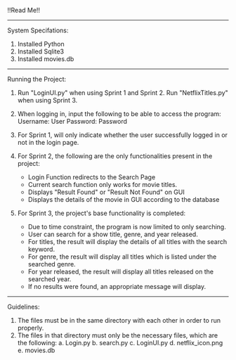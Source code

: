 !!Read Me!!

********************************************************************************************************
System Specifations:
1. Installed Python
2. Installed Sqlite3 
3. Installed movies.db

******************************************************************************************************** 
Running the Project:
1. Run "LoginUI.py" when using Sprint 1 and Sprint 2. Run "NetflixTitles.py" when using Sprint 3.
2. When logging in, input the following to be able to access the program:
	Username: User
	Password: Password
3. For Sprint 1, will only indicate whether the user successfully logged in or not in the login page.
4. For Sprint 2, the following are the only functionalities present in the project:
	- Login Function redirects to the Search Page
	- Current search function only works for movie titles.
	- Displays "Result Found" or "Result Not Found" on GUI
	- Displays the details of the movie in GUI according to the database

3. For Sprint 3, the project's base functionality is completed:
	- Due to time constraint, the program is now limited to only searching.
	- User can search for a show title, genre, and year released.
	- For titles, the result will display the details of all titles with the search keyword.
	- For genre, the result will display all titles which is listed under the searched genre.
	- For year released, the result will display all titles released on the searched year.
	- If no results were found, an appropriate message will display.

********************************************************************************************************
Guidelines:
1. The files must be in the same directory with each other in order to run properly.
2. The files in that directory must only be the necessary files, which are the following:
	a. Login.py
	b. search.py
	c. LoginUI.py
	d. netflix_icon.png
	e. movies.db
